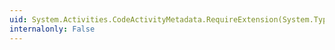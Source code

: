```yaml
---
uid: System.Activities.CodeActivityMetadata.RequireExtension(System.Type)
internalonly: False
---
```

